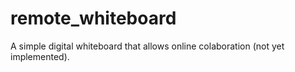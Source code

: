 # remote_whiteboard
A simple digital whiteboard that allows online colaboration (not yet implemented).
